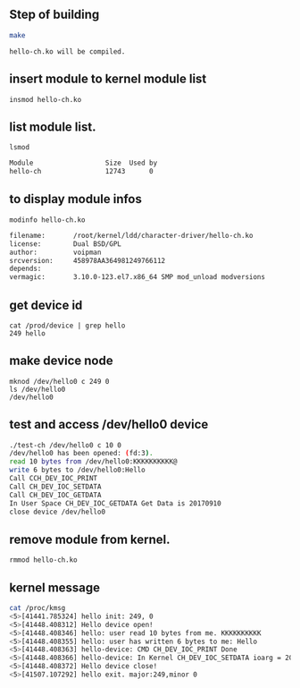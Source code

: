 Step of building
-----
```bash
make
```
	hello-ch.ko will be compiled.
## insert module to kernel module list
	insmod hello-ch.ko
## list module list.
	lsmod
```bash
Module                  Size  Used by
hello-ch                12743      0
```
## to display module infos
	modinfo hello-ch.ko
```bash
filename:       /root/kernel/ldd/character-driver/hello-ch.ko
license:        Dual BSD/GPL
author:         voipman
srcversion:     458978AA364981249766112
depends:
vermagic:       3.10.0-123.el7.x86_64 SMP mod_unload modversions
```
## get device id
	cat /prod/device | grep hello
	249 hello
## make device node
	mknod /dev/hello0 c 249 0
	ls /dev/hello0
	/dev/hello0
## test and access /dev/hello0 device
```bash
./test-ch /dev/hello0 c 10 0
/dev/hello0 has been opened: (fd:3).
read 10 bytes from /dev/hello0:KKKKKKKKKK@
write 6 bytes to /dev/hello0:Hello
Call CCH_DEV_IOC_PRINT
Call CH_DEV_IOC_SETDATA
Call CH_DEV_IOC_GETDATA
In User Space CH_DEV_IOC_GETDATA Get Data is 20170910
close device /dev/hello0
```
## remove module from kernel.
	rmmod hello-ch.ko
## kernel message
```bash
cat /proc/kmsg
<5>[41441.785324] hello init: 249, 0
<5>[41448.408312] Hello device open!
<5>[41448.408346] hello: user read 10 bytes from me. KKKKKKKKKK
<5>[41448.408355] hello: user has written 6 bytes to me: Hello
<5>[41448.408363] hello-device: CMD CH_DEV_IOC_PRINT Done
<5>[41448.408366] hello-device: In Kernel CH_DEV_IOC_SETDATA ioarg = 20170909
<5>[41448.408372] Hello device close!
<5>[41507.107292] hello exit. major:249,minor 0
```
